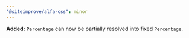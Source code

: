 ```yaml
---
"@siteimprove/alfa-css": minor
---
```


**Added:** `Percentage` can now be partially resolved into fixed `Percentage`.

